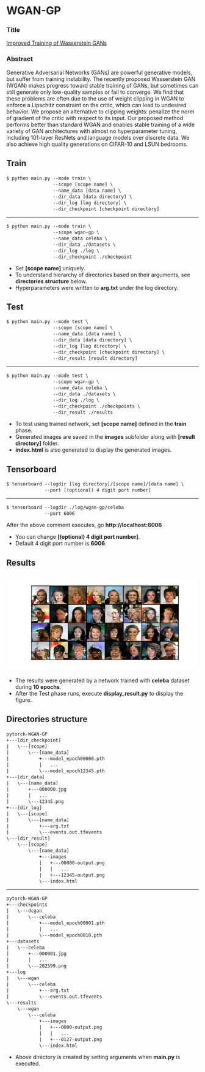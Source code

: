# WGAN-GP

### Title
[Improved Training of Wasserstein GANs](https://arxiv.org/abs/1704.00028)

### Abstract
Generative Adversarial Networks (GANs) are powerful generative models, but suffer from training instability. The recently proposed Wasserstein GAN (WGAN) makes progress toward stable training of GANs, but sometimes can still generate only low-quality samples or fail to converge. We find that these problems are often due to the use of weight clipping in WGAN to enforce a Lipschitz constraint on the critic, which can lead to undesired behavior. We propose an alternative to clipping weights: penalize the norm of gradient of the critic with respect to its input. Our proposed method performs better than standard WGAN and enables stable training of a wide variety of GAN architectures with almost no hyperparameter tuning, including 101-layer ResNets and language models over discrete data. We also achieve high quality generations on CIFAR-10 and LSUN bedrooms.

## Train
    $ python main.py --mode train \
                     --scope [scope name] \
                     --name_data [data name] \
                     --dir_data [data directory] \
                     --dir_log [log directory] \
                     --dir_checkpoint [checkpoint directory]
---
    $ python main.py --mode train \
                     --scope wgan-gp \
                     --name_data celeba \
                     --dir_data ./datasets \
                     --dir_log ./log \
                     --dir_checkpoint ./checkpoint

* Set **[scope name]** uniquely.
* To understand hierarchy of directories based on their arguments, see **directories structure** below. 
* Hyperparameters were written to **arg.txt** under the log directory.


## Test
    $ python main.py --mode test \
                     --scope [scope name] \
                     --name_data [data name] \
                     --dir_data [data directory] \
                     --dir_log [log directory] \
                     --dir_checkpoint [checkpoint directory] \
                     --dir_result [result directory]
---
    $ python main.py --mode test \
                     --scope wgan-gp \
                     --name_data celeba \
                     --dir_data ./datasets \
                     --dir_log ./log \
                     --dir_checkpoint ./checkpoints \
                     --dir_result ./results

* To test using trained network, set **[scope name]** defined in the **train** phase.
* Generated images are saved in the **images** subfolder along with **[result directory]** folder.
* **index.html** is also generated to display the generated images.  


## Tensorboard
    $ tensorboard --logdir [log directory]/[scope name]/[data name] \
                  --port [(optional) 4 digit port number]
---
    $ tensorboard --logdir ./log/wgan-gp/celeba
                  --port 6006
                  
After the above comment executes, go **http://localhost:6006**

* You can change **[(optional) 4 digit port number]**.
* Default 4 digit port number is **6006**.


## Results
![alt text](./img/generated_images.png "Generated Images by WGAN-GP")
* The results were generated by a network trained with **celeba** dataset during **10 epochs**.
* After the Test phase runs, execute **display_result.py** to display the figure.


## Directories structure
    pytorch-WGAN-GP
    +---[dir_checkpoint]
    |   \---[scope]
    |       \---[name_data]
    |           +---model_epoch00000.pth
    |           |   ...
    |           \---model_epoch12345.pth
    +---[dir_data]
    |   \---[name_data]
    |       +---000000.jpg
    |       |   ...
    |       \---12345.png
    +---[dir_log]
    |   \---[scope]
    |       \---[name_data]
    |           +---arg.txt
    |           \---events.out.tfevents
    \---[dir_result]
        \---[scope]
            \---[name_data]
                +---images
                |   +---00000-output.png
                |   |   ...
                |   +---12345-output.png
                \---index.html

---

    pytorch-WGAN-GP
    +---checkpoints
    |   \---dcgan
    |       \---celeba
    |           +---model_epoch00001.pth
    |           |   ...
    |           \---model_epoch0010.pth
    +---datasets
    |   \---celeba
    |       +---000001.jpg
    |       |   ...
    |       \---202599.png
    +---log
    |   \---wgan
    |       \---celeba
    |           +---arg.txt
    |           \---events.out.tfevents
    \---results
        \---wgan
            \---celeba
                +---images
                |   +---0000-output.png
                |   |   ...
                |   +---0127-output.png
                \---index.html
 
* Above directory is created by setting arguments when **main.py** is executed.               
        